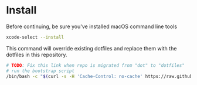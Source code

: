 # Install

Before continuing, be sure you've installed macOS command line tools

```sh
xcode-select --install
```

This command will override existing dotfiles and replace them with the dotfiles in this repository.

```sh
# TODO: Fix this link when repo is migrated from "dot" to "dotfiles"
# run the bootstrap script
/bin/bash -c "$(curl -s -H 'Cache-Control: no-cache' https://raw.githubusercontent.com/jacksonblankenship/dot/main/.config/dotfiles/bootstrap.sh)" && printf "\033c" && exec fish
```
